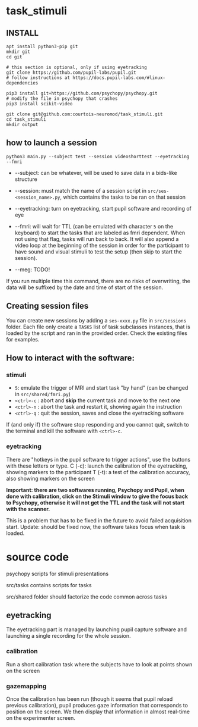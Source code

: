 # task_stimuli

## INSTALL

```
apt install python3-pip git
mkdir git
cd git

# this section is optional, only if using eyetracking
git clone https://github.com/pupil-labs/pupil.git
# follow instructions at https://docs.pupil-labs.com/#linux-dependencies

pip3 install git+https://github.com/psychopy/psychopy.git
# modify the file in psychopy that crashes
pip3 install scikit-video

git clone git@github.com:courtois-neuromod/task_stimuli.git
cd task_stimuli
mkdir output
```


## how to launch a session

`python3 main.py --subject test --session videoshorttest --eyetracking --fmri`

- --subject: can be whatever, will be used to save data in a bids-like structure
- --session: must match the name of a session script in `src/ses-<session_name>.py`, which contains the tasks to be ran on that session
- --eyetracking: turn on eyetracking, start pupil software and recording of eye

- --fmri: will wait for TTL (can be emulated with character `5` on the keyboard) to start the tasks that are labeled as fmri dependent. When not using that flag, tasks will run back to back. It will also append a video loop at the beginning of the session in order for the participant to have sound and visual stimuli to test the setup (then skip to start the session).

- --meg: TODO!


If you run multiple time this command, there are no risks of overwriting, the data will be suffixed by the date and time of start of the session.

## Creating session files

You can create new sessions by adding a `ses-xxxx.py` file in `src/sessions` folder.
Each file only create a `TASKS` list of task subclasses instances, that is loaded by the script and ran in the provided order.
Check the existing files for examples.

## How to interact with the software:

### stimuli

- `5`: emulate the trigger of MRI and start task "by hand" (can be changed in `src/shared/fmri.py`)
- `<ctrl>-c` : abort and **skip** the current task and move to the next one
- `<ctrl>-n` : abort the task and restart it, showing again the instruction
- `<ctrl>-q` : quit the session, saves and close the eyetracking software

If (and only if) the software stop responding and you cannot quit, switch to the terminal and kill the software with `<ctrl>-c`.

### eyetracking

There are "hotkeys in the pupil software to trigger actions", use the buttons with these letters or type.
C (<shift>-c): launch the calibration of the eyetracking, showing markers to the participant
T (<shift>-t): a test of the calibration accuracy, also showing markers on the screen


**Important: there are two softwares running, Psychopy and Pupil, when done with calibration, click on the Stimuli window to give the focus back to Psychopy, otherwise it will not get the TTL and the task will not start with the scanner.**

This is a problem that has to be fixed in the future to avoid failed acquisition start.
Update: should be fixed now, the software takes focus when task is loaded.

# source code

psychopy scripts for stimuli presentations

src/tasks contains scripts for tasks

src/shared folder should factorize the code common across tasks

## eyetracking

The eyetracking part is managed by launching pupil capture software and launching a single recording for the whole session.

### calibration

Run a short calibration task where the subjects have to look at points shown on the screen

### gazemapping

Once the calibration has been run (though it seems that pupil reload previous calibration), pupil produces gaze information that corresponds to position on the screen.
We then display that information in almost real-time on the experimenter screen.
